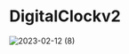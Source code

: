 # DigitalClockv2
 
![2023-02-12 (8)](https://user-images.githubusercontent.com/111579457/218311718-8df82c64-ba74-44ba-b29a-a99040ecb670.png)
